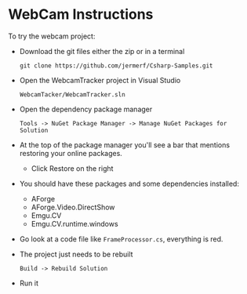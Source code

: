# WebCam Instructions

To try the webcam project:
* Download the git files either the zip or in a terminal
  ```
  git clone https://github.com/jermerf/Csharp-Samples.git
  ```
* Open the WebcamTracker project in Visual Studio
  ```
  WebcamTacker/WebcamTracker.sln
  ```
* Open the dependency package manager
  ```
  Tools -> NuGet Package Manager -> Manage NuGet Packages for Solution
  ```
* At the top of the package manager you'll see a bar that mentions restoring your online packages.
  * Click Restore on the right

* You should have these packages and some dependencies installed:
  * AForge
  * AForge.Video.DirectShow
  * Emgu.CV
  * Emgu.CV.runtime.windows
* Go look at a code file like ```FrameProcessor.cs```, everything is red.
* The project just needs to be rebuilt
  ```
  Build -> Rebuild Solution
  ```
* Run it